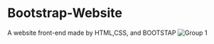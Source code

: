 # Bootstrap-Website
A website front-end made by HTML,CSS, and BOOTSTAP
![Group 1](https://user-images.githubusercontent.com/108191553/217365254-7e6c11d3-e932-4bf2-8e86-458a777e3b8c.png)
